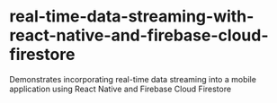 # real-time-data-streaming-with-react-native-and-firebase-cloud-firestore
Demonstrates incorporating real-time data streaming into a mobile application using React Native and Firebase Cloud Firestore
